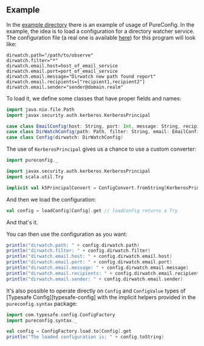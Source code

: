 ## Example

In the [example directory](https://github.com/melrief/pureconfig/tree/master/example/src/main/scala/pureconfig/example)
there is an example of usage of PureConfig. In the example, the idea is to load a configuration for a directory
watcher service. The configuration file
(a real one is available [here](https://github.com/melrief/pureconfig/blob/master/example/src/main/resources/application.conf))
for this program will look like:

```
dirwatch.path="/path/to/observe"
dirwatch.filter="*"
dirwatch.email.host=host_of_email_service
dirwatch.email.port=port_of_email_service
dirwatch.email.message="Dirwatch new path found report"
dirwatch.email.recipients=["recipient1,recipient2"]
dirwatch.email.sender="sender@domain.realm"
```

To load it, we define some classes that have proper fields and names:

```scala
import java.nio.file.Path
import javax.security.auth.kerberos.KerberosPrincipal

case class EmailConfig(host: String, port: Int, message: String, recipients: Set[String], sender: KerberosPrincipal)
case class DirWatchConfig(path: Path, filter: String, email: EmailConfig)
case class Config(dirwatch: DirWatchConfig)
```

The use of `KerberosPrincipal` gives us a chance to use a custom converter:

```scala
import pureconfig._

import javax.security.auth.kerberos.KerberosPrincipal
import scala.util.Try

implicit val k5PrincipalConvert = ConfigConvert.fromString[KerberosPrincipal](s => Try(new KerberosPrincipal(s)))
```

And then we load the configuration:

```scala
val config = loadConfig[Config].get // loadConfig returns a Try
```

And that's it.

You can then use the configuration as you want:

```scala
println("dirwatch.path: " + config.dirwatch.path)
println("dirwatch.filter: " + config.dirwatch.filter)
println("dirwatch.email.host: " + config.dirwatch.email.host)
println("dirwatch.email.port: " + config.dirwatch.email.port)
println("dirwatch.email.message: " + config.dirwatch.email.message)
println("dirwatch.email.recipients: " + config.dirwatch.email.recipients)
println("dirwatch.email.sender: " + config.dirwatch.email.sender)
```

It's also possible to operate directly on `Config` and `ConfigValue` types
of [Typesafe Config][typesafe-config] with the implicit helpers provided in the
`pureconfig.syntax` package:

```scala
import com.typesafe.config.ConfigFactory
import pureconfig.syntax._

val config = ConfigFactory.load.to[Config].get
println("The loaded configuration is: " + config.toString)
```
